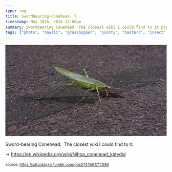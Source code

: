 ```yaml
---
type: img
title: Swordbearing-Conehead- T
timestamp: May 18th, 2016 12:00pm
summary: Swordbearing Conehead  The closest wiki I could find to it ppgt a hrefhttpsenwikipediaorgwikiNihoaconeheadkatydid targetblan
tags: ["photo", "hawaii", "grasshopper", "pointy", "bastard", "insect", "photography"]
---
```

<img src="../media/144561714036.jpg"/>
                                                                                          
Sword-bearing Conehead.  The closest wiki I could find to it. 

-&gt; <a href="https://en.wikipedia.org/wiki/Nihoa_conehead_katydid" target="_blank">https://en.wikipedia.org/wiki/Nihoa_conehead_katydid</a>
 
                                    
                
                
                
                
                                
<small>source: https://saturdayxiii.tumblr.com/post/144561714036</small>